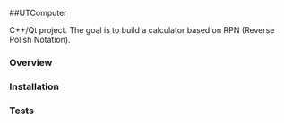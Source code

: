 ##UTComputer

C++/Qt project. The goal is to build a calculator based on RPN (Reverse Polish Notation).

### Overview

### Installation

### Tests
